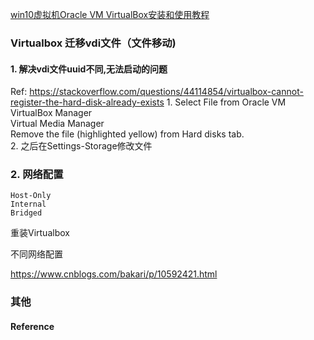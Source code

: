 
[win10虚拟机Oracle VM VirtualBox安装和使用教程](https://zhuanlan.zhihu.com/p/111567471)

### Virtualbox 迁移vdi文件（文件移动)

#### 1. 解决vdi文件uuid不同,无法启动的问题
Ref: 
https://stackoverflow.com/questions/44114854/virtualbox-cannot-register-the-hard-disk-already-exists
1.
Select File from Oracle VM VirtualBox Manager  
Virtual Media Manager  
Remove the file (highlighted yellow) from Hard disks tab.  
2.
之后在Settings-Storage修改文件

### 2. 网络配置
```
Host-Only
Internal
Bridged
```

重装Virtualbox

不同网络配置

https://www.cnblogs.com/bakari/p/10592421.html
### 其他

#### Reference
